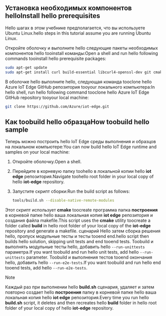 ## <a name="install-hello-prerequisites"></a><span data-ttu-id="52311-101">Установка необходимых компонентов hello</span><span class="sxs-lookup"><span data-stu-id="52311-101">Install hello prerequisites</span></span>

<span data-ttu-id="52311-102">Hello шагах в этом учебнике предполагается, что вы используете Ubuntu Linux.</span><span class="sxs-lookup"><span data-stu-id="52311-102">hello steps in this tutorial assume you are running Ubuntu Linux.</span></span>

<span data-ttu-id="52311-103">Откройте оболочку и выполните hello следующие пакеты необходимых компонентов hello tooinstall команды:</span><span class="sxs-lookup"><span data-stu-id="52311-103">Open a shell and run hello following commands tooinstall hello prerequisite packages:</span></span>

```bash
sudo apt-get update
sudo apt-get install curl build-essential libcurl4-openssl-dev git cmake libssl-dev uuid-dev valgrind libglib2.0-dev libtool autoconf
```

<span data-ttu-id="52311-104">В оболочке hello выполните hello, следующая команда tooclone hello Azure IoT Edge GitHub репозитория tooyour локального компьютера:</span><span class="sxs-lookup"><span data-stu-id="52311-104">In hello shell, run hello following command tooclone hello Azure IoT Edge GitHub repository tooyour local machine:</span></span>

```bash
git clone https://github.com/Azure/iot-edge.git
```

## <a name="how-toobuild-hello-sample"></a><span data-ttu-id="52311-105">Как toobuild hello образца</span><span class="sxs-lookup"><span data-stu-id="52311-105">How toobuild hello sample</span></span>

<span data-ttu-id="52311-106">Теперь можно построить hello IoT Edge среды выполнения и образцов на локальном компьютере:</span><span class="sxs-lookup"><span data-stu-id="52311-106">You can now build hello IoT Edge runtime and samples on your local machine:</span></span>

1. <span data-ttu-id="52311-107">Откройте оболочку.</span><span class="sxs-lookup"><span data-stu-id="52311-107">Open a shell.</span></span>

1. <span data-ttu-id="52311-108">Перейдите в корневую папку toohello в локальной копии hello **iot edge** репозитория.</span><span class="sxs-lookup"><span data-stu-id="52311-108">Navigate toohello root folder in your local copy of hello **iot-edge** repository.</span></span>

1. <span data-ttu-id="52311-109">Запустите скрипт сборки:</span><span class="sxs-lookup"><span data-stu-id="52311-109">Run the build script as follows:</span></span>

    ```sh
    tools/build.sh --disable-native-remote-modules
    ```

<span data-ttu-id="52311-110">Этот скрипт использует **cmake** toocreate программа папка **построения** в корневой папке hello ваша локальная копия **iot edge** репозитория и создания файла makefile.</span><span class="sxs-lookup"><span data-stu-id="52311-110">This script uses the **cmake** utility toocreate a folder called **build** in hello root folder of your local copy of the **iot-edge** repository and generate a makefile.</span></span> <span data-ttu-id="52311-111">сценарий Hello затем сборка решения hello, пропуск модульные тесты и тесты tooend end.</span><span class="sxs-lookup"><span data-stu-id="52311-111">hello script then builds hello solution, skipping unit tests and end tooend tests.</span></span> <span data-ttu-id="52311-112">Toobuild и выполнять модульные тесты hello, добавить hello `--run-unittests` параметра.</span><span class="sxs-lookup"><span data-stu-id="52311-112">If you want toobuild and run hello unit tests, add hello `--run-unittests` parameter.</span></span> <span data-ttu-id="52311-113">Toobuild и выполнения тестов tooend окончания hello, добавить hello `--run-e2e-tests`.</span><span class="sxs-lookup"><span data-stu-id="52311-113">If you want toobuild and run hello end tooend tests, add hello `--run-e2e-tests`.</span></span>

> [!NOTE]
> <span data-ttu-id="52311-114">Каждый раз при выполнении hello **build.sh** сценария, удаляет и затем повторно создает hello **построения** папку в корневой папке hello ваша локальная копия hello **iot edge** репозитория.</span><span class="sxs-lookup"><span data-stu-id="52311-114">Every time you run hello **build.sh** script, it deletes and then recreates hello **build** folder in hello root folder of your local copy of hello **iot-edge** repository.</span></span>
